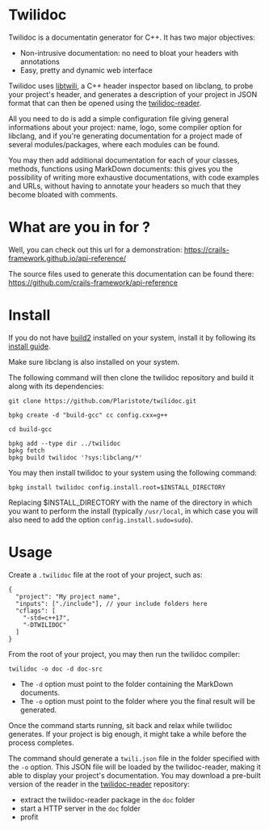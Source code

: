 Twilidoc
========

Twilidoc is a documentatin generator for C++. It has two major objectives:
- Non-intrusive documentation: no need to bloat your headers with annotations
- Easy, pretty and dynamic web interface

Twilidoc uses [libtwili](https://github.com/Plaristote/libtwili), a C++ header inspector based on libclang, to probe your project's header, and generates a description of your project in JSON format that can then be opened using the [twilidoc-reader](https://github.com/Plaristote/twilidoc-reader).

All you need to do is add a simple configuration file giving general informations about your project: name, logo, some compiler option for libclang, and if you're generating documentation for a project made of several modules/packages, where each modules can be found.

You may then add additional documentation for each of your classes, methods, functions using MarkDown documents: this gives you the possibility of writing more exhaustive documentations, with code examples and URLs, without having to annotate your headers so much that they become bloated with comments.

What are you in for ?
==
Well, you can check out this url for a demonstration:
https://crails-framework.github.io/api-reference/

The source files used to generate this documentation can be found there:
https://github.com/crails-framework/api-reference

Install
==
If you do not have [build2](https://www.build2.org/) installed on your system, install it by following its [install guide](https://www.build2.org/install.xhtml).

Make sure libclang is also installed on your system.

The following command will then clone the twilidoc repository and build it along with its dependencies:

    git clone https://github.com/Plaristote/twilidoc.git

    bpkg create -d "build-gcc" cc config.cxx=g++

    cd build-gcc

    bpkg add --type dir ../twilidoc
    bpkg fetch
    bpkg build twilidoc '?sys:libclang/*'

You may then install twilidoc to your system using the following command:

    bpkg install twilidoc config.install.root=$INSTALL_DIRECTORY

Replacing $INSTALL_DIRECTORY with the name of the directory in which you want to perform the install (typically `/usr/local`, in which case you will also need to add the option `config.install.sudo=sudo`).

Usage
==

Create a `.twilidoc` file at the root of your project, such as:

    {
      "project": "My project name",
      "inputs": ["./include"], // your include folders here
      "cflags": [
        "-std=c++17",
        "-DTWILIDOC"
      ]
    }

From the root of your project, you may then run the twilidoc compiler:

    twilidoc -o doc -d doc-src

- The `-d` option must point to the folder containing the MarkDown documents.
- The `-o` option must point to the folder where you the final result will be generated.

Once the command starts running, sit back and relax while twilidoc generates. If your project is big enough, it might take a while before the process completes.

The command should generate a `twili.json` file in the folder specified with the `-o` option. This JSON file will be loaded by the twilidoc-reader, making it able to display your project's documentation. You may download a pre-built version of the reader in the [twilidoc-reader](https://github.com/Plaristote/twilidoc-reader/releases) repository:

- extract the twilidoc-reader package in the `doc` folder
- start a HTTP server in the `doc` folder
- profit
